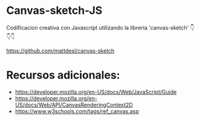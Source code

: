 # Canvas-sketch-JS
Codificacion creativa con Javascript utilizando la libreria 'canvas-sketch' 👇👇👇

https://github.com/mattdesl/canvas-sketch

# Recursos adicionales:
- https://developer.mozilla.org/en-US/docs/Web/JavaScript/Guide
- https://developer.mozilla.org/en-US/docs/Web/API/CanvasRenderingContext2D
- https://www.w3schools.com/tags/ref_canvas.asp



